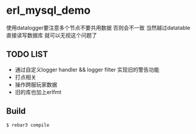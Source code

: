 erl_mysql_demo
=====

使用datalogger要注意多个节点不要共用数据 否则会不一致
当然越过datatable 直接读写数据库 就可以无视这个问题了


## TODO LIST
- 通过自定义logger handler && logger filter 实现旧的警告功能
- 打点相关
- 操作跨服玩家数据
- 旧的库也加上erlfmt


Build
-----

    $ rebar3 compile
